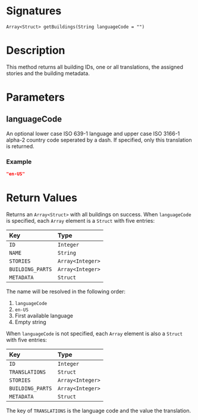 <!---
{
    "category": "Rooms and Categories",
    "name": "getBuildings",
    "shortDescription": "Returns information about all buildings"
}
--->

# Signatures

```
Array<Struct> getBuildings(String languageCode = "")
```

# Description

This method returns all building IDs, one or all translations, the assigned stories and the building metadata.

# Parameters

## languageCode

An optional lower case ISO 639-1 language and upper case ISO 3166-1 alpha-2 country code seperated by a dash. If specified, only this translation is returned.

### Example

```json
"en-US"
```

# Return Values

Returns an `Array<Struct>` with all buildings on success. When `languageCode` is specified, each `Array` element is a `Struct` with five entries:

| Key  | Type      |
|:-----|:----------|
| `ID` | `Integer` |
| `NAME` | `String` |
| `STORIES` | `Array<Integer>` |
| `BUILDING_PARTS` | `Array<Integer>` |
| `METADATA` | `Struct` |

The name will be resolved in the following order:

1. `languageCode`
2. `en-US`
3. First available language
4. Empty string

When `languageCode` is not specified, each `Array` element is also a `Struct` with five entries:

| Key  | Type      |
|:-----|:----------|
| `ID` | `Integer` |
| `TRANSLATIONS` | `Struct` |
| `STORIES` | `Array<Integer>` |
| `BUILDING_PARTS` | `Array<Integer>` |
| `METADATA` | `Struct` |

The key of `TRANSLATIONS` is the language code and the value the translation.